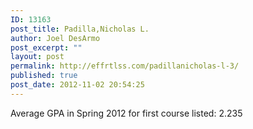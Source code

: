 ```yaml
---
ID: 13163
post_title: Padilla,Nicholas L.
author: Joel DesArmo
post_excerpt: ""
layout: post
permalink: http://effrtlss.com/padillanicholas-l-3/
published: true
post_date: 2012-11-02 20:54:25
---
```

<p>Average GPA in Spring 2012 for first course listed: 2.235</p>